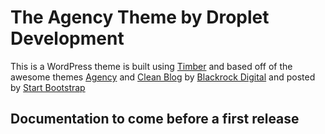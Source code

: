 
# The Agency Theme by Droplet Development
This is a WordPress theme is built using [Timber](https://github.com/timber/timber) and based off of the awesome
themes [Agency](https://github.com/BlackrockDigital/startbootstrap-agency) and [Clean Blog](https://github.com/BlackrockDigital/startbootstrap-clean-blog)
by [Blackrock Digital](http://blackrockdigital.io/) and posted by [Start Bootstrap](http://startbootstrap.com/)

## Documentation to come before a first release